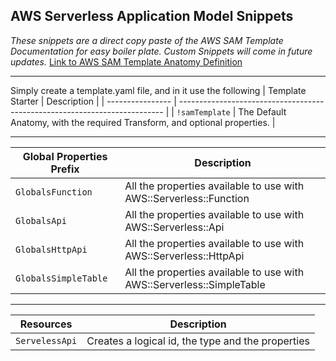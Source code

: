 **AWS Serverless Application Model Snippets**
--
*These snippets are a direct copy paste of the AWS SAM Template Documentation for easy boiler plate. Custom Snippets will come in future updates.*
[Link to AWS SAM Template Anatomy Definition ](https://docs.aws.amazon.com/serverless-application-model/latest/developerguide/sam-specification-template-anatomy.html)
______________

Simply create a template.yaml file, and in it use the following 
| Template Starter | Description                                                                |
| ---------------- | -------------------------------------------------------------------------- |
| `!samTemplate`   | The Default Anatomy, with the required Transform, and optional properties. |

___
| Global Properties Prefix | Description                                                           |
| ------------------------ | --------------------------------------------------------------------- |
| `GlobalsFunction`        | All the properties available to use with AWS::Serverless::Function    |
| `GlobalsApi`             | All the properties available to use with AWS::Serverless::Api         |
| `GlobalsHttpApi`         | All the properties available to use with AWS::Serverless::HttpApi     |
| `GlobalsSimpleTable`     | All the properties available to use with AWS::Serverless::SimpleTable |

___
| Resources      | Description                                       |
| -------------- | ------------------------------------------------- |
| `ServelessApi` | Creates a logical id, the type and the properties |


